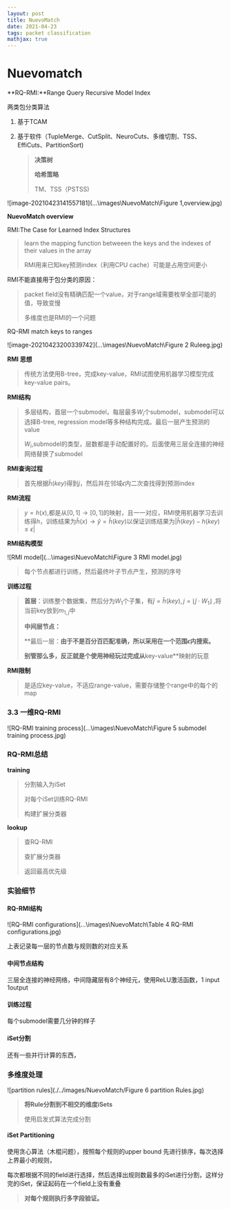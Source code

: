 ```yaml
---
layout: post
title: NuevoMatch	
date: 2021-04-23
tags: packet classification 
mathjax: true
---
```


# Nuevomatch

**RQ-RMI:**Range Query Recursive Model Index

两类包分类算法

1. 基于TCAM

2. 基于软件（TupleMerge、CutSplit、NeuroCuts、多维切割、TSS、EffiCuts、PartitionSort)

   >**决策树**
   >
   >
   >
   >**哈希策略**
   >
   >TM、TSS（PSTSS)

![image-20210423141557181](.\..\images\NuevoMatch\Figure 1,overview.jpg)

**NuevoMatch overview**

RMI:The Case for Learned Index Structures

> learn the mapping function betweeen the keys and the indexes of their values in the array
>
> RMI用来已知key预测index（利用CPU cache）可能是占用空间更小

RMI不能直接用于包分类的原因：

> packet field没有精确匹配一个value，对于range域需要枚举全部可能的值，导致变慢
>
> 多维度也是RMI的一个问题

RQ-RMI 	match keys to ranges  

![image-20210423200339742](.\..\images\NuevoMatch\Figure 2 Ruleeg.jpg)

**RMI 思想**

> 传统方法使用B-tree，完成key-value，RMI试图使用机器学习模型完成key-value pairs。

**RMI结构**

>多层结构，首层一个submodel，每层最多$W_i$个submodel，submodel可以选择B-tree, regression model等多种结构完成。最后一层产生预测的value
>
>$W_i$,submodel的类型，层数都是手动配置好的。后面使用三层全连接的神经网络替换了submodel

**RMI查询过程**

> 首先根据$\hat{h}(key)$得到$j$，然后并在邻域$\epsilon$内二次查找得到预测index

**RMI流程**

> $y=h(x)$,都是从$[0,1]\rightarrow[0,1]$的映射，且一一对应，RMI使用机器学习去训练得$h$，训练结果为$\hat{h}(x)\rightarrow\hat{y}=\hat{h}(key)$以保证训练结果为$|\hat{h}(key)-h(key)\leq \epsilon|$

**RMI结构模型**

![RMI model](.\..\images\NuevoMatch\Figure 3 RMI model.jpg)

> 每个节点都进行训练，然后最终叶子节点产生，预测的序号

**训练过程**

> **首层**：训练整个数据集，然后分为$W_1$个子集，有$\hat{j} = \hat{h}(key),j = \lfloor \hat{j}\cdot W_1 \rfloor$ ,将当前key放到$m_{1,j}$中
>
> **中间层节点：**
>
> **最后一层：**由于不是百分百匹配准确，所以采用在一个范围$\epsilon$内搜索。**
>
> **别管那么多，反正就是个使用神经玩过完成从**key-value**映射的玩意

**RMI限制**

> 是适应key-value，不适应range-value，需要存储整个range中的每个的map

### 3.3 一维RQ-RMI

![RQ-RMI training process](.\..\images\NuevoMatch\Figure 5 submodel training process.jpg)

### RQ-RMI总结

**training**

> 分割输入为iSet
>
> 对每个iSet训练RQ-RMI
>
> 构建扩展分类器

**lookup**

> 查RQ-RMI
>
> 查扩展分类器
>
> 返回最高优先级

### 实验细节

#### RQ-RMI结构

![RQ-RMI configurations](.\..\images\NuevoMatch\Table 4 RQ-RMI configurations.jpg)

上表记录每一层的节点数与规则数的对应关系

#### 中间节点结构

三层全连接的神经网络，中间隐藏层有8个神经元，使用ReLU激活函数，1 input 1output

#### 训练过程

每个submodel需要几分钟的样子

#### iSet分割



还有一些并行计算的东西，

### **多维度处理**

![partition rules](./../images/NuevoMatch/Figure 6 partition Rules.jpg)

> **将Rule分割到不相交的维度iSets**
>
> 使用启发式算法完成分割

#### iSet Partitioning

使用贪心算法（木棍问题），按照每个规则的upper bound 先进行排序，每次选择上界最小的规则，

每次都根据不同的field进行选择，然后选择出规则数最多的iSet进行分割，这样分完的iSet，保证起码在一个field上没有重叠

> **对每个规则执行多字段验证。**